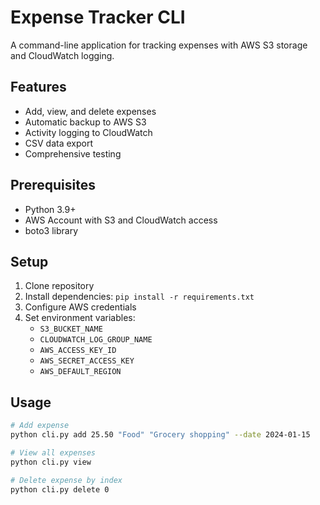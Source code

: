 # Expense Tracker CLI

A command-line application for tracking expenses with AWS S3 storage and CloudWatch logging.

## Features
- Add, view, and delete expenses
- Automatic backup to AWS S3
- Activity logging to CloudWatch
- CSV data export
- Comprehensive testing

## Prerequisites
- Python 3.9+
- AWS Account with S3 and CloudWatch access
- boto3 library

## Setup
1. Clone repository
2. Install dependencies: `pip install -r requirements.txt`
3. Configure AWS credentials
4. Set environment variables:
   - `S3_BUCKET_NAME`
   - `CLOUDWATCH_LOG_GROUP_NAME`
   - `AWS_ACCESS_KEY_ID`
   - `AWS_SECRET_ACCESS_KEY`
   - `AWS_DEFAULT_REGION`

## Usage
```bash
# Add expense
python cli.py add 25.50 "Food" "Grocery shopping" --date 2024-01-15

# View all expenses
python cli.py view

# Delete expense by index
python cli.py delete 0
